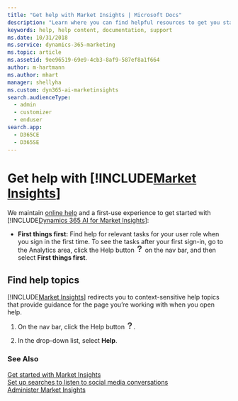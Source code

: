 ```yaml
---
title: "Get help with Market Insights | Microsoft Docs"
description: "Learn where you can find helpful resources to get you started or troubleshoot an issue."
keywords: help, help content, documentation, support
ms.date: 10/31/2018
ms.service: dynamics-365-marketing
ms.topic: article
ms.assetid: 9ee96519-69e9-4cb3-8af9-587ef8a1f664
author: m-hartmann
ms.author: mhart
manager: shellyha
ms.custom: dyn365-ai-marketinsights
search.audienceType: 
  - admin
  - customizer
  - enduser
search.app: 
  - D365CE
  - D365SE
---
```

# Get help with [!INCLUDE[Market Insights](../includes/pn-market-insights-short.md)]
We maintain [online help](index.md) and a first-use experience to get started with [!INCLUDE[Dynamics 365 AI for Market Insights](../includes/pn-market-insights-long.md)]:  
  
- **First things first:** Find help for relevant tasks for your user role when you sign in the first time. To see the tasks after your first sign-in, go to the Analytics area, click the Help button ![help button](media/help-icon.png "Help button") on the nav bar, and then select **First things first**.  
  
## Find help topics  
 [!INCLUDE[Market Insights](../includes/pn-market-insights-short.md)] redirects you to context-sensitive help topics that provide guidance for the page you’re working with when you open help.  
  
1.  On the nav bar, click the Help button ![help button](media/help-icon.png "Help button").  
  
2.  In the drop-down list, select **Help**.  
  
### See Also  
 [Get started with Market Insights](get-started.md)   
 [Set up searches to listen to social media conversations](set-up-searches.md)   
 [Administer Market Insights](settings-administration.md)
 
